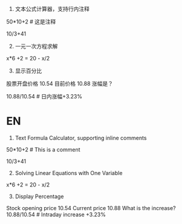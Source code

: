 1. 文本公式计算器，支持行内注释

50*10+2 # 这是注释

10/3+41

2. 一元一次方程求解

x*6 +2 = 20 - x/2

3. 显示百分比

股票开盘价格 10.54 目前价格 10.88 涨幅是？ 

10.88/10.54  # 日内涨幅+3.23%



# EN

1. Text Formula Calculator, supporting inline comments

50*10+2 # This is a comment

10/3+41

2. Solving Linear Equations with One Variable

x*6 +2 = 20 - x/2

3. Display Percentage

Stock opening price 10.54 Current price 10.88 What is the increase?
10.88/10.54  # Intraday increase +3.23%